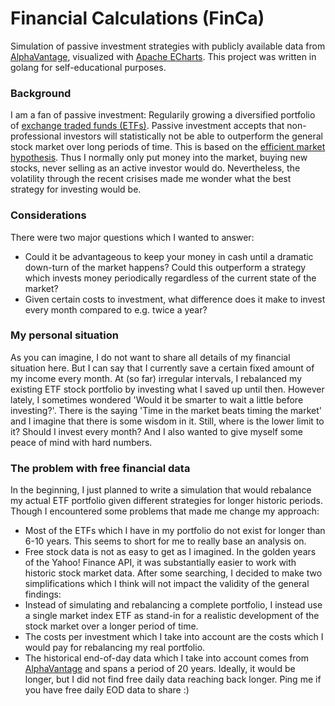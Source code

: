 # Financial Calculations (FinCa)

Simulation of passive investment strategies with publicly available data from [AlphaVantage](https://www.alphavantage.co/), visualized with [Apache ECharts](https://echarts.apache.org/en/index.html). This project was written in golang for self-educational purposes.

### Background
I am a fan of passive investment: Regularily growing a diversified portfolio of [exchange traded funds (ETFs)](https://en.wikipedia.org/wiki/Exchange-traded_fund). Passive investment accepts that non-professional investors will statistically not be able to outperform the general stock market over long periods of time. This is based on the [efficient market hypothesis](https://en.wikipedia.org/wiki/Efficient-market_hypothesis). Thus I normally only put money into the market, buying new stocks, never selling as an active investor would do.
Nevertheless, the volatility through the recent crisises made me wonder what the best strategy for investing would be.

### Considerations
There were two major questions which I wanted to answer:
 - Could it be advantageous to keep your money in cash until a dramatic down-turn of the market happens? Could this outperform a strategy which invests money periodically regardless of the current state of the market?
 - Given certain costs to investment, what difference does it make to invest every month compared to e.g. twice a year?

### My personal situation
As you can imagine, I do not want to share all details of my financial situation here. But I can say that I currently save a certain fixed amount of my income every month. At (so far) irregular intervals, I rebalanced my existing ETF stock portfolio by investing what I saved up until then.
However lately, I sometimes wondered 'Would it be smarter to wait a little before investing?'. There is the saying 'Time in the market beats timing the market' and I imagine that there is some wisdom in it. Still, where is the lower limit to it? Should I invest every month? And I also wanted to give myself some peace of mind with hard numbers.

### The problem with free financial data
In the beginning, I just planned to write a simulation that would rebalance my actual ETF portfolio given different strategies for longer historic periods. Though I encountered some problems that made me change my approach:
 - Most of the ETFs which I have in my portfolio do not exist for longer than 6-10 years. This seems to short for me to really base an analysis on.
 - Free stock data is not as easy to get as I imagined. In the golden years of the Yahoo! Finance API, it was substantially easier to work with historic stock market data.
After some searching, I decided to make two simplifications which I think will not impact the validity of the general findings:
 - Instead of simulating and rebalancing a complete portfolio, I instead use a single market index ETF as stand-in for a realistic development of the stock market over a longer period of time.
 - The costs per investment which I take into account are the costs which I would pay for rebalancing my real portfolio.
 - The historical end-of-day data which I take into account comes from [AlphaVantage](https://www.alphavantage.co/) and spans a period of 20 years. Ideally, it would be longer, but I did not find free daily data reaching back longer. Ping me if you have free daily EOD data to share :)
